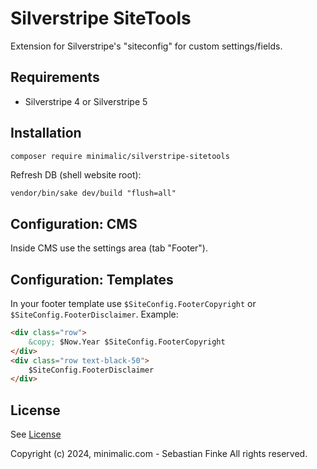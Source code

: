 # Silverstripe SiteTools

Extension for Silverstripe's "siteconfig" for custom settings/fields.


## Requirements

* Silverstripe 4 or Silverstripe 5


## Installation

```sh
composer require minimalic/silverstripe-sitetools
```

Refresh DB (shell website root):

`vendor/bin/sake dev/build "flush=all"`


## Configuration: CMS

Inside CMS use the settings area (tab "Footer").


## Configuration: Templates

In your footer template use `$SiteConfig.FooterCopyright` or `$SiteConfig.FooterDisclaimer`.
Example:

```html
<div class="row">
    &copy; $Now.Year $SiteConfig.FooterCopyright
</div>
<div class="row text-black-50">
    $SiteConfig.FooterDisclaimer
</div>
```


## License

See [License](LICENSE.md)

Copyright (c) 2024, minimalic.com - Sebastian Finke
All rights reserved.


